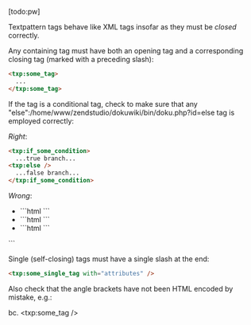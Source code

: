 [todo:pw]

Textpattern tags behave like XML tags insofar as they must be *closed* correctly.

Any containing tag must have both an opening tag and a corresponding closing tag (marked with a preceding slash):

```html
<txp:some_tag>
  ...
</txp:some_tag>
```


If the tag is a conditional tag, check to make sure that any "else":/home/www/zendstudio/dokuwiki/bin/doku.php?id=else tag is employed correctly:

*Right*:

```html
<txp:if_some_condition>
  ...true branch...
<txp:else />
  ...false branch...
</txp:if_some_condition>
```


*Wrong*:

<ul>
<li>```html
<txp:else>
```

</li>
<li>```html
</txp:else>
```

</li>
<li>```html
</txp:else />
```

</li>
</ul>
```

Single (self-closing) tags must have a single slash at the end:

```html
<txp:some_single_tag with="attributes" />
```


Also check that the angle brackets have not been HTML encoded by mistake, e.g.:

bc. &#60;txp:some_tag /&#62;



